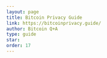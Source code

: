 ```yaml
---
layout: page
title: Bitcoin Privacy Guide
link: https://bitcoinprivacy.guide/
author: Bitcoin Q+A
type: guide
star: 
order: 17
---
```

